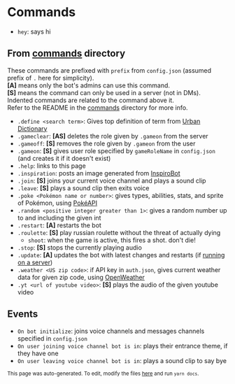 # Commands
- `hey`: says hi

## From [commands](commands) directory
These commands are prefixed with `prefix` from `config.json` (assumed prefix of `.` here for simplicity).\
**[A]** means only the bot's admins can use this command.\
**[S]** means the command can only be used in a server (not in DMs).\
Indented commands are related to the command above it.\
Refer to the README in the [commands](commands) directory for more info.
- `.define <search term>`: Gives top definition of term from [Urban Dictionary](https://www.urbandictionary.com/)
- `.gameclear`: **[AS]** deletes the role given by `.gameon` from the server
- `.gameoff`: **[S]** removes the role given by `.gameon` from the user
- `.gameon`: **[S]** gives user role specified by `gameRoleName` in `config.json` (and creates it if it doesn't exist)
- `.help`: links to this page
- `.inspiration`: posts an image generated from [InspiroBot](http://inspirobot.me)
- `.join`: **[S]** joins your current voice channel and plays a sound clip
- `.leave`: **[S]** plays a sound clip then exits voice
- `.poke <Pokémon name or number>`: gives types, abilities, stats, and sprite of Pokémon, using [PokéAPI](https://pokeapi.co/)
- `.random <positive integer greater than 1>`: gives a random number up to and including the given int
- `.restart`: **[A]** restarts the bot
- `.roulette`: **[S]** play russian roulette without the threat of actually dying
    - `shoot`: when the game is active, this fires a shot. don't die!
- `.stop`: **[S]** stops the currently playing audio
- `.update`: **[A]** updates the bot with latest changes and restarts (if [running on a server](/README.md#running-on-a-server))
- `.weather <US zip code>`: if API key in `auth.json`, gives current weather data for given zip code, using [OpenWeather](https://openweathermap.org/)
- `.yt <url of youtube video>`: **[S]** plays the audio of the given youtube video

## Events
- `On bot initialize`: joins voice channels and messages channels specified in `config.json`
- `On user joining voice channel bot is in`: plays their entrance theme, if they have one
- `On user leaving voice channel bot is in`: plays a sound clip to say bye

<small>This page was auto-generated. To edit, modify the files [here](scripts/auto-readme) and run `yarn docs`.</small>
